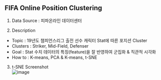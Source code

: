 ## FIFA Online Position Clustering
1. Data Source : 피파온라인 데이터센터

2. Description
 - Topic : 19년도 챔피언스리그 출전 선수 캐릭터 Stat에 따른 포지션 Cluster
 - Clusters : Striker, Mid-Field, Defenser
 - Goal : Stat 수치 데이터의 특징(feature)을 잘 반영하여 군집화 & 직관적 시각화
 - How to : K-means, PCA & K-means, t-SNE
 
3. t-SNE Screenshot <br>
![image](https://user-images.githubusercontent.com/40975942/86085624-87ab2a80-bada-11ea-8386-4bfe5e0e72c3.png)

